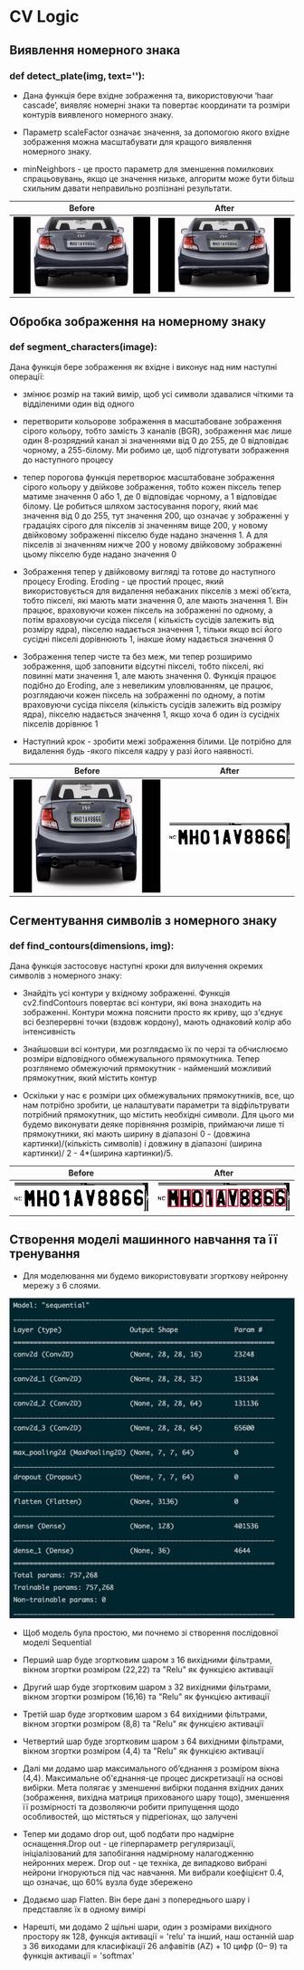 # CV Logic

## Виявлення номерного знака

### def detect_plate(img, text=''):

* Дана функція бере вхідне зображення та, використовуючи ‘haar cascade’, виявляє номерні знаки та повертає координати та розміри контурів виявленого номерного знаку.

* Параметр scaleFactor означає значення, за допомогою якого вхідне зображення можна масштабувати для кращого виявлення номерного знаку.

* minNeighbors - це просто параметр для зменшення помилкових спрацьовувань, якщо це значення низьке, алгоритм може бути більш схильним давати неправильно розпізнані результати. 

Before             |  After
:-------------------------:|:-------------------------:
![alt text](img_for_readme/car.jpeg) | ![alt text](img_for_readme/detected_plate_image.jpg)

## Обробка зображення на номерному знаку

###  def segment_characters(image):

Дана функція бере зображення як вхідне і виконує над ним наступні операції:

* змінює розмір на такий вимір, щоб усі символи здавалися чіткими та відділеними один від одного

* перетворити кольорове зображення в масштабоване зображення сірого кольору, тобто замість 3 каналів (BGR), зображення має лише один 8-розрядний канал зі значеннями від 0 до 255, де 0 відповідає чорному, а 255-білому. Ми робимо це, щоб підготувати зображення до наступного процесу

* тепер порогова функція перетворює масштабоване зображення сірого кольору у двійкове зображення, тобто кожен піксель тепер матиме значення 0 або 1, де 0 відповідає чорному, а 1 відповідає білому. Це робиться шляхом застосування порогу, який має значення від 0 до 255, тут значення 200, що означає у зображенні у градаціях сірого для пікселів зі значенням вище 200, у новому двійковому зображенні пікселю буде надано значення 1. А для пікселів зі значенням нижче 200 у новому двійковому зображенні цьому пікселю буде надано значення 0

* Зображення тепер у двійковому вигляді та готове до наступного процесу  Eroding. Eroding - це простий процес, який використовується для видалення небажаних пікселів з межі об’єкта, тобто пікселі, які мають мати значення 0, але мають значення 1. Він працює, враховуючи кожен піксель на зображенні по одному, а потім враховуючи сусіда пікселя ( кількість сусідів залежить від розміру ядра), пікселю надається значення 1, тільки якщо всі його сусідні пікселі дорівнюють 1, інакше йому надається значення 0

* Зображення тепер чисте та без меж, ми тепер розширимо зображення, щоб заповнити відсутні пікселі, тобто пікселі, які повинні мати значення 1, але мають значення 0. Функція працює подібно до Eroding, але з невеликим уловлюванням, це працює, розглядаючи кожен піксель на зображенні по одному, а потім враховуючи сусіда пікселя (кількість сусідів залежить від розміру ядра), пікселю надається значення 1, якщо хоча б один із сусідніх пікселів дорівнює 1

* Наступний крок - зробити межі зображення білими. Це потрібно для видалення будь -якого пікселя кадру у разі його наявності.

Before             |  After
:-------------------------:|:-------------------------:
<img src="img_for_readme/detected_plate_image.jpg" width="400" height="200" /> | ![alt text](img_for_readme/contour.jpg)

## Сегментування символів з номерного знаку

### def find_contours(dimensions, img):

Дана функція застосовує наступні кроки для вилучення окремих символів з номерного знаку:

* Знайдіть усі контури у вхідному зображенні. Функція cv2.findContours повертає всі контури, які вона знаходить на зображенні. Контури можна пояснити просто як криву, що з'єднує всі безперервні точки (вздовж кордону), мають однаковий колір або інтенсивність 

* Знайшовши всі контури, ми розглядаємо їх по черзі та обчислюємо розміри відповідного обмежувального прямокутника. Тепер розглянемо обмежуючий прямокутник - найменший можливий прямокутник, який містить контур

* Оскільки у нас є розміри цих обмежувальних прямокутників, все, що нам потрібно зробити, це налаштувати параметри та відфільтрувати потрібний прямокутник, що містить необхідні символи. Для цього ми будемо виконувати деяке порівняння розмірів, приймаючи лише ті прямокутники, які мають ширину в діапазоні 0 - (довжина картинки)/(кількість символів) і довжину в діапазоні (ширина картинки)/ 2 - 4*(ширина картинки)/5.


Before             |  After
:-------------------------:|:-------------------------:
<img src="img_for_readme/contour.jpg"/> | ![alt text](img_for_readme/detected_each_char.jpg)

## Створення моделі машинного навчання та її тренування 

* Для моделювання ми будемо використовувати згорткову нейронну мережу з 6 слоями.

<p align="center"><img src="img_for_readme/model.png"/></p>

* Щоб модель була простою, ми почнемо зі створення послідовної моделі Sequential

* Перший шар буде згортковим шаром з 16 вихідними фільтрами, вікном згортки розміром (22,22) та "Relu" як функцією активації

* Другий шар буде згортковим шаром з 32 вихідними фільтрами, вікном згортки розміром (16,16) та "Relu" як функцією активації

* Третій шар буде згортковим шаром з 64 вихідними фільтрами, вікном згортки розміром (8,8) та "Relu" як функцією активації

* Четвертий шар буде згортковим шаром з 64 вихідними фільтрами, вікном згортки розміром (4,4) та "Relu" як функцією активації 

* Далі ми додамо шар максимального об’єднання з розміром вікна (4,4). Максимальне об'єднання-це процес дискретизації на основі вибірки. Мета полягає у зменшенні вибірки подання вхідних даних (зображення, вихідна матриця прихованого шару тощо), зменшення її розмірності та дозволяючи робити припущення щодо особливостей, що містяться у підрегіонах, що залучені

* Тепер ми додамо drop out, щоб подбати про надмірне оснащення.Drop out - це гіперпараметр регуляризації, ініціалізований для запобігання надмірному налагодженню нейронних мереж. Drop out - це техніка, де випадково вибрані нейрони ігноруються під час навчання. Ми вибрали коефіцієнт 0.4, що означає, що 60% вузла буде збережено

* Додаємо шар Flatten. Він бере дані з попереднього шару і представляє їх в одному вимірі

* Нарешті, ми додамо 2 щільні шари, один з розмірами вихідного простору як 128, функція активації = 'relu' та інший, наш останній шар з 36 виходами для класифікації 26 алфавітів (AZ) + 10 цифр (0– 9) та функція активації = 'softmax' 